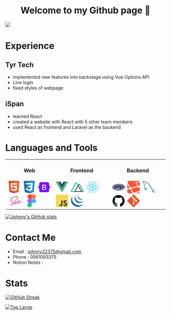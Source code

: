 <div>
<h1 align="center"> Welcome to my Github page 👋</h1>
<p align="left"><img src="https://media.giphy.com/media/2IudUHdI075HL02Pkk/giphy.gif"></p>

 </div>

  
# Experience
## Tyr Tech
 - implemented new features into backstage using Vue Options API
 - Line login 
 - fixed styles of webpage
## iSpan
 - learned React
 - created a website with React with 5 other team members
 - used React as frontend and Laravel as the backend

# Languages and Tools
 <table align="center">

 <td width="400" align="center"><h3>Web</h3></td>
    <td width="400" align="center" ><h3>Frontend</h3></td>
    <td width="400" align="center" ><h3>Backend</h3></td>
  </tr>
<!-- ========== -->
  <tr>
   <td>
  <div>
    <img src="https://github.com/devicons/devicon/blob/master/icons/html5/html5-original.svg"
            title="HTML5" alt="HTML" width="40" height="40" />&nbsp;       
    <img src="https://github.com/devicons/devicon/blob/master/icons/css3/css3-original.svg"
            title="CSS3" alt="CSS" width="40" height="40" />&nbsp;
    <img src="https://github.com/devicons/devicon/blob/master/icons/bootstrap/bootstrap-original.svg"
            title="Bootstrap" alt="Bootstrap" width="40" height="40" />&nbsp;
    <img src="https://github.com/devicons/devicon/blob/master/icons/sass/sass-original.svg"
          title="SCSS" alt="SCSS" width="40" height="40" />&nbsp;
    <img src="https://github.com/devicons/devicon/blob/master/icons/figma/figma-original.svg"
            title="Figma" alt="Figma" width="40" height="40" />&nbsp;
  </div>
    
   <td>
  <div>
   <img src="https://github.com/devicons/devicon/blob/master/icons/vuejs/vuejs-original.svg"
          title="vue" alt="vue" width="40" height="40" />&nbsp;
   <img src="https://github.com/devicons/devicon/blob/master/icons/nuxtjs/nuxtjs-original.svg"
          title="nuxt" alt="nuxt" width="40" height="40" />&nbsp;
    <img src="https://github.com/devicons/devicon/blob/master/icons/react/react-original.svg"
          title="react" alt="react" width="40" height="40" />&nbsp;
    <img src="https://github.com/devicons/devicon/blob/master/icons/javascript/javascript-original.svg"
          title="JavaScript" alt="JavaScript" width="40" height="40" />&nbsp;
    <img src="https://github.com/devicons/devicon/blob/master/icons/jquery/jquery-original.svg"
          title="jquery" alt="jquery" width="40" height="40" />&nbsp;
  </div>
    </td>

<td>
  <div>
    <img src="https://github.com/devicons/devicon/blob/master/icons/php/php-original.svg"
          title="php" alt="php" width="40" height="40" />&nbsp;
    <img src="https://github.com/devicons/devicon/blob/master/icons/laravel/laravel-plain.svg"
          title="laravel" alt="laravel" width="40" height="40" />&nbsp;
    <img src="https://github.com/devicons/devicon/blob/master/icons/mysql/mysql-original.svg"
          title="mysql" alt="mysql" width="40" height="40" />&nbsp;
    <img src="https://github.com/devicons/devicon/blob/master/icons/github/github-original.svg"
          title="github" alt="github" width="40" height="40" />&nbsp;
    <img src="https://github.com/devicons/devicon/blob/master/icons/git/git-original.svg"
          title="Git" **alt="Git" width="40" height="40" />
  </div>
    </td>
    </tr>
</table>


[![Johnny's GitHub stats](https://github-readme-stats.vercel.app/api?username=chubbychang914)](https://github.com/anuraghazra/github-readme-stats)
 
# Contact Me
- Email : johnny22375@gmail.com
- Phone : 0981093375
- Notion Notes : 

# Stats
[![GitHub Streak](http://github-readme-streak-stats.herokuapp.com?user=chubbychang914&theme=dark&background=000000)](https://git.io/streak-stats)

 [![Top Langs](https://github-readme-stats.vercel.app/api/top-langs/?username=chubbychang914&layout=compact&theme=radical)](https://github.com/anuraghazra/github-readme-stats)



